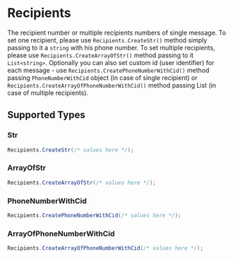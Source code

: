 # Recipients

The recipient number or multiple recipients numbers of single message. To set one recipient, please use `Recipients.CreateStr()` method simply passing to it a `string` with his phone number. To set multiple recipients, please use `Recipients.CreateArrayOfStr()` method passing to it `List<string>`. Optionally you can also set custom id (user identifier) for each message - use `Recipients.CreatePhoneNumberWithCid()` method passing `PhoneNumberWithCid` object (in case of single recipient) or `Recipients.CreateArrayOfPhoneNumberWithCid()` method passing List<PhoneNumberWithCid> (in case of multiple recipients).


## Supported Types

### Str

```csharp
Recipients.CreateStr(/* values here */);
```

### ArrayOfStr

```csharp
Recipients.CreateArrayOfStr(/* values here */);
```

### PhoneNumberWithCid

```csharp
Recipients.CreatePhoneNumberWithCid(/* values here */);
```

### ArrayOfPhoneNumberWithCid

```csharp
Recipients.CreateArrayOfPhoneNumberWithCid(/* values here */);
```
